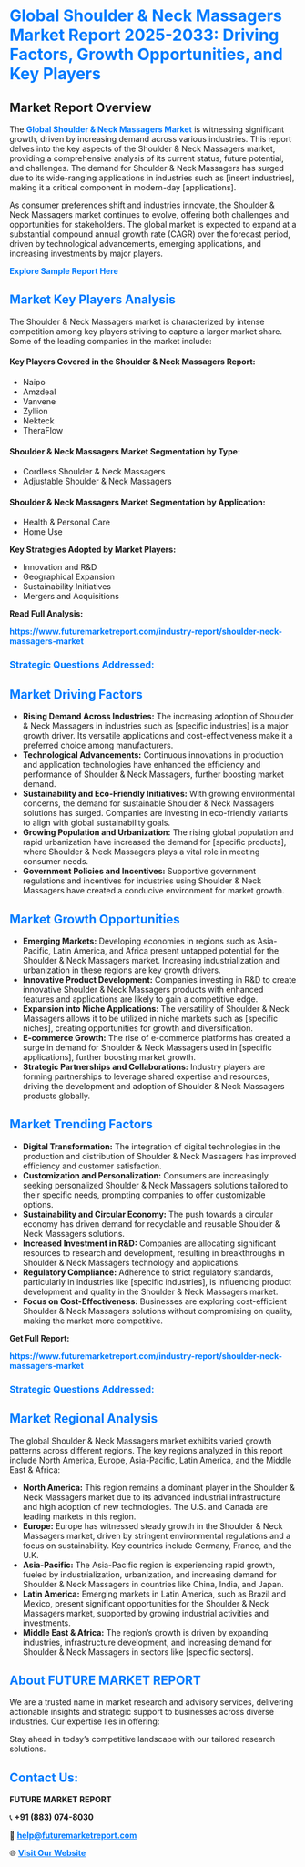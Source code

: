 <h1 style="color: #007BFF;">Global Shoulder & Neck Massagers Market Report 2025-2033: Driving Factors, Growth Opportunities, and Key Players</h1>

<section id="overview">
<h2>Market Report Overview</h2>
<p>The <a href="https://www.futuremarketreport.com/industry-report/shoulder-neck-massagers-market" style="color: #007BFF; text-decoration: none;"><strong>Global Shoulder & Neck Massagers Market</strong></a> is witnessing significant growth, driven by increasing demand across various industries. This report delves into the key aspects of the Shoulder & Neck Massagers market, providing a comprehensive analysis of its current status, future potential, and challenges. The demand for Shoulder & Neck Massagers has surged due to its wide-ranging applications in industries such as [insert industries], making it a critical component in modern-day [applications].</p>
<p>As consumer preferences shift and industries innovate, the Shoulder & Neck Massagers market continues to evolve, offering both challenges and opportunities for stakeholders. The global market is expected to expand at a substantial compound annual growth rate (CAGR) over the forecast period, driven by technological advancements, emerging applications, and increasing investments by major players.</p>
</section>

<section id="overview">
<p><a href="https://www.futuremarketreport.com/request-sample/reportId=104464" style="color: #007BFF; text-decoration: none;"><strong>Explore Sample Report Here</strong></a></p>
</section>

<section id="key-players">
<h2 style="color: #007BFF;">Market Key Players Analysis</h2>
<p>The Shoulder & Neck Massagers market is characterized by intense competition among key players striving to capture a larger market share. Some of the leading companies in the market include:</p>
<h4>Key Players Covered in the Shoulder & Neck Massagers Report:</h4>
<ul><li>Naipo</li><li>Amzdeal</li><li>Vanvene</li><li>Zyllion</li><li>Nekteck</li><li>TheraFlow</li></ul>
<h4>Shoulder & Neck Massagers Market Segmentation by Type:</h4>
<ul><li>Cordless Shoulder &amp; Neck Massagers</li><li>Adjustable Shoulder &amp; Neck Massagers</li></ul>

<h4>Shoulder & Neck Massagers Market Segmentation by Application:</h4>
<ul><li>Health &amp; Personal Care</li><li>Home Use</li></ul>
<p><strong>Key Strategies Adopted by Market Players:</strong></p>
<ul>
<li>Innovation and R&D</li>
<li>Geographical Expansion</li>
<li>Sustainability Initiatives</li>
<li>Mergers and Acquisitions</li>
</ul>
</section>

<section>
<p><strong>Read Full Analysis: </strong></p><a href="https://www.futuremarketreport.com/industry-report/shoulder-neck-massagers-market" style="color: #007BFF; text-decoration: none;"><strong>https://www.futuremarketreport.com/industry-report/shoulder-neck-massagers-market</strong></a>
<h3 style="color: #007BFF;">Strategic Questions Addressed:</h3>
</section>

<section id="driving-factors">
<h2 style="color: #007BFF;">Market Driving Factors</h2>
<ul>
<li><strong>Rising Demand Across Industries:</strong> The increasing adoption of Shoulder & Neck Massagers in industries such as [specific industries] is a major growth driver. Its versatile applications and cost-effectiveness make it a preferred choice among manufacturers.</li>
<li><strong>Technological Advancements:</strong> Continuous innovations in production and application technologies have enhanced the efficiency and performance of Shoulder & Neck Massagers, further boosting market demand.</li>
<li><strong>Sustainability and Eco-Friendly Initiatives:</strong> With growing environmental concerns, the demand for sustainable Shoulder & Neck Massagers solutions has surged. Companies are investing in eco-friendly variants to align with global sustainability goals.</li>
<li><strong>Growing Population and Urbanization:</strong> The rising global population and rapid urbanization have increased the demand for [specific products], where Shoulder & Neck Massagers plays a vital role in meeting consumer needs.</li>
<li><strong>Government Policies and Incentives:</strong> Supportive government regulations and incentives for industries using Shoulder & Neck Massagers have created a conducive environment for market growth.</li>
</ul>
</section>

<section id="growth-opportunities">
<h2 style="color: #007BFF;">Market Growth Opportunities</h2>
<ul>
<li><strong>Emerging Markets:</strong> Developing economies in regions such as Asia-Pacific, Latin America, and Africa present untapped potential for the Shoulder & Neck Massagers market. Increasing industrialization and urbanization in these regions are key growth drivers.</li>
<li><strong>Innovative Product Development:</strong> Companies investing in R&D to create innovative Shoulder & Neck Massagers products with enhanced features and applications are likely to gain a competitive edge.</li>
<li><strong>Expansion into Niche Applications:</strong> The versatility of Shoulder & Neck Massagers allows it to be utilized in niche markets such as [specific niches], creating opportunities for growth and diversification.</li>
<li><strong>E-commerce Growth:</strong> The rise of e-commerce platforms has created a surge in demand for Shoulder & Neck Massagers used in [specific applications], further boosting market growth.</li>
<li><strong>Strategic Partnerships and Collaborations:</strong> Industry players are forming partnerships to leverage shared expertise and resources, driving the development and adoption of Shoulder & Neck Massagers products globally.</li>
</ul>
</section>

<section id="trending-factors">
<h2 style="color: #007BFF;">Market Trending Factors</h2>
<ul>
<li><strong>Digital Transformation:</strong> The integration of digital technologies in the production and distribution of Shoulder & Neck Massagers has improved efficiency and customer satisfaction.</li>
<li><strong>Customization and Personalization:</strong> Consumers are increasingly seeking personalized Shoulder & Neck Massagers solutions tailored to their specific needs, prompting companies to offer customizable options.</li>
<li><strong>Sustainability and Circular Economy:</strong> The push towards a circular economy has driven demand for recyclable and reusable Shoulder & Neck Massagers solutions.</li>
<li><strong>Increased Investment in R&D:</strong> Companies are allocating significant resources to research and development, resulting in breakthroughs in Shoulder & Neck Massagers technology and applications.</li>
<li><strong>Regulatory Compliance:</strong> Adherence to strict regulatory standards, particularly in industries like [specific industries], is influencing product development and quality in the Shoulder & Neck Massagers market.</li>
<li><strong>Focus on Cost-Effectiveness:</strong> Businesses are exploring cost-efficient Shoulder & Neck Massagers solutions without compromising on quality, making the market more competitive.</li>
</ul>
</section>

<section>
<p><strong>Get Full Report: </strong></p><a href="https://www.futuremarketreport.com/industry-report/shoulder-neck-massagers-market" style="color: #007BFF; text-decoration: none;"><strong>https://www.futuremarketreport.com/industry-report/shoulder-neck-massagers-market</strong></a>
<h3 style="color: #007BFF;">Strategic Questions Addressed:</h3>
</section>


<section id="regional-analysis">
<h2 style="color: #007BFF;">Market Regional Analysis</h2>
<p>The global Shoulder & Neck Massagers market exhibits varied growth patterns across different regions. The key regions analyzed in this report include North America, Europe, Asia-Pacific, Latin America, and the Middle East & Africa:</p>
<ul>
<li><strong>North America:</strong> This region remains a dominant player in the Shoulder & Neck Massagers market due to its advanced industrial infrastructure and high adoption of new technologies. The U.S. and Canada are leading markets in this region.</li>
<li><strong>Europe:</strong> Europe has witnessed steady growth in the Shoulder & Neck Massagers market, driven by stringent environmental regulations and a focus on sustainability. Key countries include Germany, France, and the U.K.</li>
<li><strong>Asia-Pacific:</strong> The Asia-Pacific region is experiencing rapid growth, fueled by industrialization, urbanization, and increasing demand for Shoulder & Neck Massagers in countries like China, India, and Japan.</li>
<li><strong>Latin America:</strong> Emerging markets in Latin America, such as Brazil and Mexico, present significant opportunities for the Shoulder & Neck Massagers market, supported by growing industrial activities and investments.</li>
<li><strong>Middle East & Africa:</strong> The region’s growth is driven by expanding industries, infrastructure development, and increasing demand for Shoulder & Neck Massagers in sectors like [specific sectors].</li>
</ul>
</section>

<footer>
<h2 style="color: #007BFF;">About FUTURE MARKET REPORT</h2>
<p>We are a trusted name in market research and advisory services, delivering actionable insights and strategic support to businesses across diverse industries. Our expertise lies in offering:</p>

<p>Stay ahead in today’s competitive landscape with our tailored research solutions.</p>

<h2 style="color: #007BFF;">Contact Us:</h2>
<p><strong>FUTURE MARKET REPORT</strong></p>
<p>📞 <strong>+91 (883) 074-8030</strong></p>
<p>📧 <strong><a href="mailto:help@futuremarketreport.com" style="color: #007BFF;">help@futuremarketreport.com</a></strong></p>
<p>🌐 <strong><a href="https://www.futuremarketreport.com/" style="color: #007BFF;">Visit Our Website</a></strong></p>
</footer>
